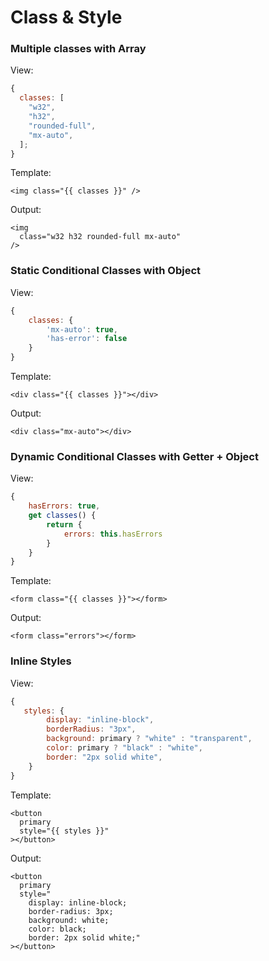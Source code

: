 # Class & Style



### Multiple classes with Array

View:

```javascript
{
  classes: [
    "w32",
    "h32",
    "rounded-full",
    "mx-auto",
  ];
}
```

Template:

```markup
<img class="{{ classes }}" />
```

Output:

```markup
<img
  class="w32 h32 rounded-full mx-auto"
/>
```

### 

### Static Conditional Classes with Object

View:

```javascript
{
    classes: {
        'mx-auto': true,
        'has-error': false
    }
}
```

Template:

```markup
<div class="{{ classes }}"></div>
```

Output:

```markup
<div class="mx-auto"></div>
```

### 

### Dynamic Conditional Classes with Getter + Object

View:

```javascript
{
    hasErrors: true,
    get classes() {
        return {
            errors: this.hasErrors
        }
    }
}
```

Template:

```markup
<form class="{{ classes }}"></form>
```

Output:

```markup
<form class="errors"></form>
```

### 

### Inline Styles

View:

```javascript
{
   styles: {
        display: "inline-block",
        borderRadius: "3px",
        background: primary ? "white" : "transparent",
        color: primary ? "black" : "white",
        border: "2px solid white",
    }
}
```

Template:

```markup
<button
  primary
  style="{{ styles }}"
></button>
```

Output:

```markup
<button
  primary
  style="
    display: inline-block; 
    border-radius: 3px; 
    background: white; 
    color: black; 
    border: 2px solid white;"
></button>
```

